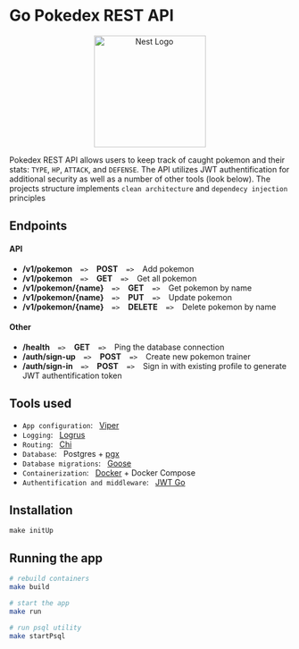 # Go Pokedex REST API

<p align="center">
  <img src="https://lirp.cdn-website.com/61e0cb41/dms3rep/multi/opt/pngimg.com+-+pokeball_PNG24-1920w.png" width="200" alt="Nest Logo" />
</p>

Pokedex REST API allows users to keep track of caught pokemon and their stats: `TYPE`, `HP`, `ATTACK`, and `DEFENSE`. The API utilizes JWT authentification for additional security as well as a number of other tools (look below). The projects structure implements `clean architecture` and `dependecy injection` principles 

## Endpoints

#### API
- **/v1/pokemon &ensp;** `=>`  &ensp; **POST** &ensp;  `=>` &ensp; Add pokemon
- **/v1/pokemon &ensp;** `=>`  &ensp; **GET** &ensp;  `=>` &ensp; Get all pokemon
- **/v1/pokemon/{name} &ensp;** `=>`  &ensp; **GET** &ensp;  `=>` &ensp; Get pokemon by name
- **/v1/pokemon/{name} &ensp;** `=>`  &ensp; **PUT** &ensp;  `=>` &ensp; Update pokemon
- **/v1/pokemon/{name} &ensp;** `=>`  &ensp; **DELETE** &ensp;  `=>` &ensp; Delete pokemon by name
  
#### Other
- **/health &ensp;**  `=>` &ensp; **GET** &ensp; `=>` &ensp; Ping the database connection
- **/auth/sign-up &ensp;**  `=>` &ensp; **POST** &ensp; `=>` &ensp; Create new pokemon trainer
- **/auth/sign-in &ensp;** `=>`  &ensp; **POST** &ensp;  `=>` &ensp; Sign in with existing profile to generate JWT authentification token

## Tools used

- `App configuration`: &nbsp; [Viper](https://github.com/spf13/viper)
- `Logging`: &nbsp; [Logrus](https://github.com/sirupsen/logrus)
- `Routing`: &nbsp; [Chi](https://github.com/go-chi/chi)
- `Database`: &nbsp; Postgres + [pgx](https://github.com/jackc/pgx/)
- `Database migrations`: &nbsp; [Goose](https://github.com/pressly/goose#sql-migrations)
- `Containerization`: &nbsp; [Docker](http://docker.com/) + Docker Compose
- `Authentification and middleware`: &nbsp; [JWT Go](https://github.com/golang-jwt/jwt)

## Installation
```
make initUp
```

## Running the app

```bash
# rebuild containers
make build

# start the app
make run

# run psql utility
make startPsql
```
